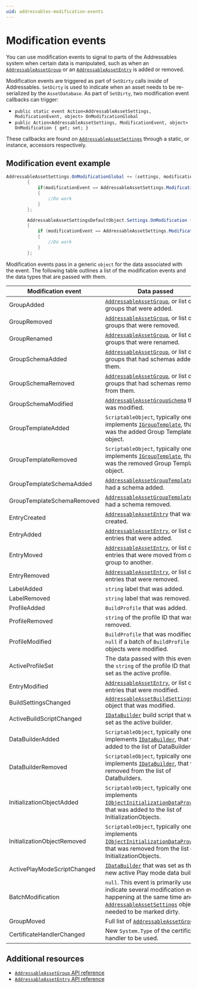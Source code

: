 ```yaml
---
uid: addressables-modification-events
---
```


# Modification events

You can use modification events to signal to parts of the Addressables system when certain data is manipulated, such as when an [`AddressableAssetGroup`](xref:UnityEditor.AddressableAssets.Settings.AddressableAssetGroup) or an [`AddressableAssetEntry`](xref:UnityEditor.AddressableAssets.Settings.AddressableAssetEntry) is added or removed.

Modification events are triggered as part of `SetDirty` calls inside of Addressables. `SetDirty` is used to indicate when an asset needs to be re-serialized by the `AssetDatabase`. As part of `SetDirty`, two modification event callbacks can trigger:

* `public static event Action<AddressableAssetSettings, ModificationEvent, object> OnModificationGlobal`
* `public Action<AddressableAssetSettings, ModificationEvent, object> OnModification { get; set; }`

These callbacks are found on [`AddressableAssetSettings`](xref:UnityEditor.AddressableAssets.Settings.AddressableAssetSettings) through a static, or instance, accessors respectively.

## Modification event example

```c#
AddressableAssetSettings.OnModificationGlobal += (settings, modificationEvent, data) =>
        {
            if(modificationEvent == AddressableAssetSettings.ModificationEvent.EntryAdded)
            {
                //Do work
            }
        };

        AddressableAssetSettingsDefaultObject.Settings.OnModification += (settings, modificationEvent, data) =>
        {
            if (modificationEvent == AddressableAssetSettings.ModificationEvent.EntryAdded)
            {
                //Do work
            }
        };
```

Modification events pass in a generic `object` for the data associated with the event. The following table outlines a list of the modification events and the data types that are passed with them.

|**Modification event**|**Data passed**|
|---|---|
|GroupAdded|[`AddressableAssetGroup`](xref:UnityEditor.AddressableAssets.Settings.AddressableAssetGroup), or list of groups that were added.|
|GroupRemoved| [`AddressableAssetGroup`](xref:UnityEditor.AddressableAssets.Settings.AddressableAssetGroup), or list of groups that were removed.|
|GroupRenamed| [`AddressableAssetGroup`](xref:UnityEditor.AddressableAssets.Settings.AddressableAssetGroup), or list of groups that were renamed.|
|GroupSchemaAdded| [`AddressableAssetGroup`](xref:UnityEditor.AddressableAssets.Settings.AddressableAssetGroup), or list of groups that had schemas added to them.|
|GroupSchemaRemoved|[`AddressableAssetGroup`](xref:UnityEditor.AddressableAssets.Settings.AddressableAssetGroup), or list of groups that had schemas removed from them.|
|GroupSchemaModified| [`AddressableAssetGroupSchema`](xref:UnityEditor.AddressableAssets.Settings.AddressableAssetGroupSchema) that was modified.|
|GroupTemplateAdded| `ScriptableObject`, typically one that implements [`IGroupTemplate`](xref:UnityEditor.AddressableAssets.Settings.IGroupTemplate), that was the added Group Template object.|
|GroupTemplateRemoved|`ScriptableObject`, typically one that implements [`IGroupTemplate`](xref:UnityEditor.AddressableAssets.Settings.IGroupTemplate), that was the removed Group Template object.|
|GroupTemplateSchemaAdded| [`AddressableAssetGroupTemplate`](xref:UnityEditor.AddressableAssets.Settings.AddressableAssetGroupTemplate) that had a schema added.|
|GroupTemplateSchemaRemoved|[`AddressableAssetGroupTemplate`](xref:UnityEditor.AddressableAssets.Settings.AddressableAssetGroupTemplate) that had a schema removed.|
|EntryCreated|[`AddressableAssetEntry`](xref:UnityEditor.AddressableAssets.Settings.AddressableAssetEntry) that was created.|
|EntryAdded|[`AddressableAssetEntry`](xref:UnityEditor.AddressableAssets.Settings.AddressableAssetEntry), or list of entries that were added.|
|EntryMoved|[`AddressableAssetEntry`](xref:UnityEditor.AddressableAssets.Settings.AddressableAssetEntry), or list of entries that were moved from one group to another.|
|EntryRemoved|[`AddressableAssetEntry`](xref:UnityEditor.AddressableAssets.Settings.AddressableAssetEntry), or list of entries that were removed.|
|LabelAdded|`string` label that was added.|
|LabelRemoved|`string` label that was removed.|
|ProfileAdded|`BuildProfile` that was added.|
|ProfileRemoved|`string` of the profile ID that was removed.|
|ProfileModified|`BuildProfile` that was modified, or `null` if a batch of `BuildProfile` objects were modified.|
|ActiveProfileSet|The data passed with this event if the `string` of the profile ID that is set as the active profile.|
|EntryModified|[`AddressableAssetEntry`](xref:UnityEditor.AddressableAssets.Settings.AddressableAssetEntry), or list of entries that were modified.|
|BuildSettingsChanged|[`AddressableAssetBuildSettings`](xref:UnityEditor.AddressableAssets.Settings.AddressableAssetBuildSettings) object that was modified.|
|ActiveBuildScriptChanged|[`IDataBuilder`](xref:UnityEditor.AddressableAssets.Build.IDataBuilder) build script that was set as the active builder.|
|DataBuilderAdded|`ScriptableObject`, typically one that implements [`IDataBuilder`](xref:UnityEditor.AddressableAssets.Build.IDataBuilder), that was added to the list of DataBuilders.|
|DataBuilderRemoved|`ScriptableObject`, typically one that implements [`IDataBuilder`](xref:UnityEditor.AddressableAssets.Build.IDataBuilder), that was removed from the list of DataBuilders.|
|InitializationObjectAdded|`ScriptableObject`, typically one that implements [`IObjectInitializationDataProvider`](xref:UnityEngine.ResourceManagement.Util.IObjectInitializationDataProvider), that was added to the list of InitializationObjects.|
|InitializationObjectRemoved|`ScriptableObject`, typically one that implements [`IObjectInitializationDataProvider`](xref:UnityEngine.ResourceManagement.Util.IObjectInitializationDataProvider), that was removed from the list of InitializationObjects.|
|ActivePlayModeScriptChanged|[`IDataBuilder`](xref:UnityEditor.AddressableAssets.Build.IDataBuilder) that was set as the new active Play mode data builder.|
|BatchModification|`null`.  This event is primarily used to indicate several modification events happening at the same time and the [`AddressableAssetSettings`](xref:UnityEditor.AddressableAssets.Settings.AddressableAssetSettings) object needed to be marked dirty.|
|GroupMoved|Full list of [`AddressableAssetGroups`](xref:UnityEditor.AddressableAssets.Settings.AddressableAssetGroup).|
|CertificateHandlerChanged|New `System.Type` of the certificate handler to be used.|

## Additional resources

* [`AddressableAssetGroup` API reference](xref:UnityEditor.AddressableAssets.Settings.AddressableAssetGroup)
* [`AddressableAssetEntry` API reference](xref:UnityEditor.AddressableAssets.Settings.AddressableAssetEntry)